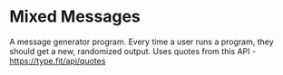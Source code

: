 # Mixed Messages

A message generator program. 
Every time a user runs a program, they should get a new, randomized output.
Uses quotes from this API - https://type.fit/api/quotes
